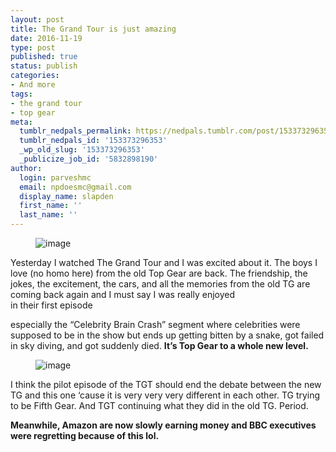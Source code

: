 ```yaml
---
layout: post
title: The Grand Tour is just amazing
date: 2016-11-19
type: post
published: true
status: publish
categories:
- And more
tags:
- the grand tour
- top gear
meta:
  tumblr_nedpals_permalink: https://nedpals.tumblr.com/post/153373296353/the-grand-tour-is-just-amazing
  tumblr_nedpals_id: '153373296353'
  _wp_old_slug: '153373296353'
  _publicize_job_id: '5832898190'
author:
  login: parveshmc
  email: npdoesmc@gmail.com
  display_name: slapden
  first_name: ''
  last_name: ''
---
```

<figure class="tmblr-full"><img src="/images/uploads/tumblr_inline_ogviupvH651uz3jh6_540.png" alt="image" /></figure>
<p>Yesterday I watched The Grand Tour and I was excited about it. The boys I love (no homo here) from the old Top Gear are back. The friendship, the jokes, the excitement, the cars, and all the memories from the old TG are coming back again and I must say I was really enjoyed<br />
in their first episode</p>
<p>especially the “Celebrity Brain Crash” segment where celebrities were supposed to be in the show but ends up getting bitten by a snake, got failed in sky diving, and got suddenly died. <b>It’s Top Gear to a whole new level.</b></p>
<figure class="tmblr-full"><img src="/images/uploads/tumblr_ogvezj1fGT1vghejzo2_500.gif" alt="image" /></figure>
<p>I think the pilot episode of the TGT should end the debate between the new TG and this one ‘cause it is very very very different in each other. TG trying to be Fifth Gear. And TGT continuing what they did in the old TG. Period.</p>
<p><b>Meanwhile, Amazon are now slowly earning money and BBC executives were regretting because of this lol.</b></p>
